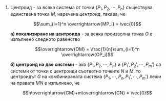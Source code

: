 1. Центроид - за всяка система от точки $\{P_1, P_2, \cdots, P_n\}$ съществува единствена точка $M$, наречена *центроид*, такава, че
	
	$$\sum_{i=1}^n \overrightarrow{MP_i} = \vec{0}$$
	
	**а) локализиране на центроида** - за всяка произволна точка $O$ е изпълнено следното равенство
	
	$$\overrightarrow{OM} = \frac{1}{n}\sum_{i=1}^n \overrightarrow{OP_i}$$
	
	**б) центроид на две системи** - ако $\{P_1, P_2, \cdots, P_n\}$ и $\{P_1', P_2', \cdots, P_m'\}$ са системи от точки с центроиди съответно точките $N$ и $M$, то центроидът $G$ на комбинираната система $\{P_1,\cdots,P_n,P_1',\cdots, P_m'\}$ лежи на правата $MN$ е изпълнено, че 
	
	$$n\overrightarrow{GM}+m\overrightarrow{GN} = \vec{0}$$
